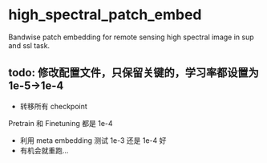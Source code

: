 # high_spectral_patch_embed

Bandwise patch embedding for remote sensing high spectral image in sup and ssl task.

## todo: 修改配置文件，只保留关键的，学习率都设置为1e-5->1e-4

- 转移所有 checkpoint

Pretrain 和 Finetuning 都是 1e-4 

- 利用 meta embedding 测试 1e-3 还是 1e-4 好
- 有机会就重跑...

